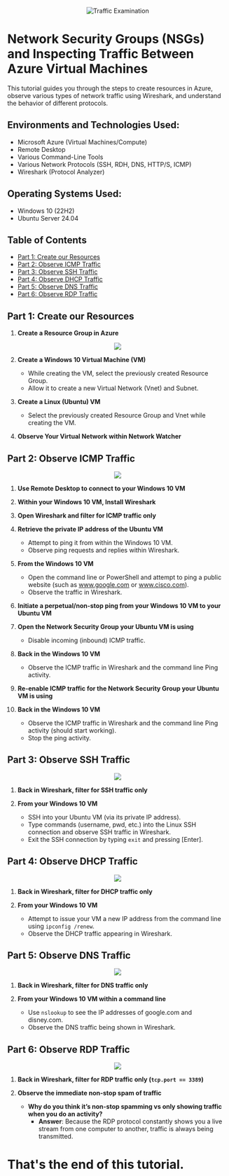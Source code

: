<p align="center">
<img src="https://i.imgur.com/Ua7udoS.png" alt="Traffic Examination"/>
</p>


# Network Security Groups (NSGs) and Inspecting Traffic Between Azure Virtual Machines

This tutorial guides you through the steps to create resources in Azure, observe various types of network traffic using Wireshark, and understand the behavior of different protocols.

## Environments and Technologies Used:
- Microsoft Azure (Virtual Machines/Compute)
- Remote Desktop
- Various Command-Line Tools
- Various Network Protocols (SSH, RDH, DNS, HTTP/S, ICMP)
- Wireshark (Protocol Analyzer)

## Operating Systems Used:
- Windows 10 (22H2)
- Ubuntu Server 24.04

## Table of Contents
- [Part 1: Create our Resources](#part-1-create-our-resources)
- [Part 2: Observe ICMP Traffic](#part-2-observe-icmp-traffic)
- [Part 3: Observe SSH Traffic](#part-3-observe-ssh-traffic)
- [Part 4: Observe DHCP Traffic](#part-4-observe-dhcp-traffic)
- [Part 5: Observe DNS Traffic](#part-5-observe-dns-traffic)
- [Part 6: Observe RDP Traffic](#part-6-observe-rdp-traffic)

## Part 1: Create our Resources

1. **Create a Resource Group in Azure**

<p align="center"><img src="https://i.imgur.com/dgUJVO2.jpeg"/>

2. **Create a Windows 10 Virtual Machine (VM)**
   - While creating the VM, select the previously created Resource Group.
   - Allow it to create a new Virtual Network (Vnet) and Subnet.

3. **Create a Linux (Ubuntu) VM**
   - Select the previously created Resource Group and Vnet while creating the VM.

4. **Observe Your Virtual Network within Network Watcher**

## Part 2: Observe ICMP Traffic

<p align="center"><img src="https://i.imgur.com/4FAe3jp.png"/>

1. **Use Remote Desktop to connect to your Windows 10 VM**

2. **Within your Windows 10 VM, Install Wireshark**

3. **Open Wireshark and filter for ICMP traffic only**

4. **Retrieve the private IP address of the Ubuntu VM**
   - Attempt to ping it from within the Windows 10 VM.
   - Observe ping requests and replies within Wireshark.

5. **From the Windows 10 VM**
   - Open the command line or PowerShell and attempt to ping a public website (such as www.google.com or www.cisco.com).
   - Observe the traffic in Wireshark.

6. **Initiate a perpetual/non-stop ping from your Windows 10 VM to your Ubuntu VM**

7. **Open the Network Security Group your Ubuntu VM is using**
   - Disable incoming (inbound) ICMP traffic.

8. **Back in the Windows 10 VM**
   - Observe the ICMP traffic in Wireshark and the command line Ping activity.

9. **Re-enable ICMP traffic for the Network Security Group your Ubuntu VM is using**

10. **Back in the Windows 10 VM**
    - Observe the ICMP traffic in Wireshark and the command line Ping activity (should start working).
    - Stop the ping activity.

## Part 3: Observe SSH Traffic

<p align="center"><img src="https://i.imgur.com/JbgqUVz.png"/>

1. **Back in Wireshark, filter for SSH traffic only**

2. **From your Windows 10 VM**
   - SSH into your Ubuntu VM (via its private IP address).
   - Type commands (username, pwd, etc.) into the Linux SSH connection and observe SSH traffic in Wireshark.
   - Exit the SSH connection by typing `exit` and pressing [Enter].

## Part 4: Observe DHCP Traffic

<p align="center"><img src="https://i.imgur.com/PbjRd32.png"/>

1. **Back in Wireshark, filter for DHCP traffic only**

2. **From your Windows 10 VM**
   - Attempt to issue your VM a new IP address from the command line using `ipconfig /renew`.
   - Observe the DHCP traffic appearing in Wireshark.

## Part 5: Observe DNS Traffic

<p align="center"><img src="https://i.imgur.com/2UpaPM8.png"/>

1. **Back in Wireshark, filter for DNS traffic only**

2. **From your Windows 10 VM within a command line**
   - Use `nslookup` to see the IP addresses of google.com and disney.com.
   - Observe the DNS traffic being shown in Wireshark.

## Part 6: Observe RDP Traffic

<p align="center"><img src="https://i.imgur.com/ojuO3XE.png"/>

1. **Back in Wireshark, filter for RDP traffic only (`tcp.port == 3389`)**

2. **Observe the immediate non-stop spam of traffic**
   - **Why do you think it’s non-stop spamming vs only showing traffic when you do an activity?**
     - **Answer**: Because the RDP protocol constantly shows you a live stream from one computer to another, traffic is always being transmitted.

# That's the end of this tutorial.
